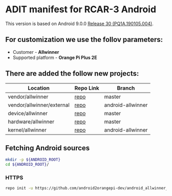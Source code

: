 # ADIT manifest for RCAR-3 Android

This version is based on Android 9.0.0 [Release 30 (PQ1A.190105.004)](https://android.googlesource.com/platform/manifest/+/refs/heads/android-9.0.0_r30/default.xml).

## For customization we use the follov parameters:
* Customer - **Allwinner**
* Supported platform - **Orange Pi Plus 2E**

## There are added the follow new projects:
| Location | Repo Link | Branch |
| ------ | ------ |  ------ |
| vendor/allwinner | [repo](https://github.com/android2orangepi-dev/android_allwinner_vendor) | master |
| vendor/allwinner/external | [repo](https://github.com/android2orangepi-dev/u-boot_mainline_fork) | android-allwinner |
| device/allwinner | [repo](https://github.com/android2orangepi-dev/android_allwinner_bsp) | master |
| hardware/allwinner | [repo](https://github.com/android2orangepi-dev/android_allwinner_hardware) | master |
| kernel/allwinner | [repo](https://github.com/android2orangepi-dev/linux) | android-allwinner |
 
## Fetching Android sources
```bash
mkdir -p ${ANDROID_ROOT}
cd ${ANDROID_ROOT}/
```

### HTTPS
```bash
repo init -u https://github.com/android2orangepi-dev/android_allwinner_manifest -b android-allwinner
